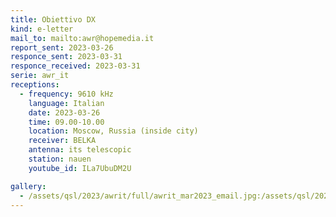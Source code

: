 ```yaml
---
title: Obiettivo DX
kind: e-letter
mail_to: mailto:awr@hopemedia.it
report_sent: 2023-03-26
responce_sent: 2023-03-31
responce_received: 2023-03-31
serie: awr_it
receptions:
  - frequency: 9610 kHz
    language: Italian
    date: 2023-03-26
    time: 09.00-10.00
    location: Moscow, Russia (inside city)
    receiver: BELKA
    antenna: its telescopic
    station: nauen
    youtube_id: ILa7UbuDM2U

gallery:
  - /assets/qsl/2023/awrit/full/awrit_mar2023_email.jpg:/assets/qsl/2023/awrit/small/awrit_mar2023_email.jpg
---
```

